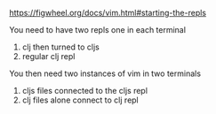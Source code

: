 https://figwheel.org/docs/vim.html#starting-the-repls

You need to have two repls one in each terminal
1) clj then turned to cljs
2) regular clj repl

You then need two instances of vim in two terminals
1) cljs files connected to the cljs repl
2) clj files alone connect to clj repl

